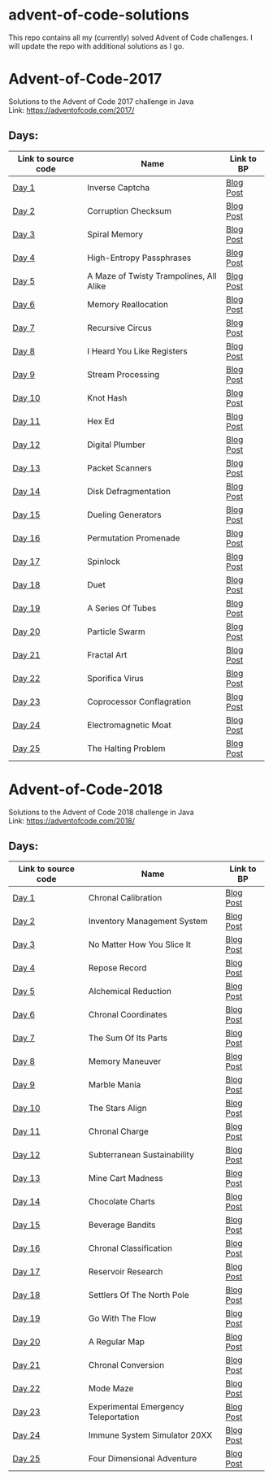 # advent-of-code-solutions
This repo contains all my (currently) solved Advent of Code challenges. I will update the repo with additional solutions as I go.

# Advent-of-Code-2017
Solutions to the Advent of Code 2017 challenge in Java    
Link: https://adventofcode.com/2017/  
## Days:  
| Link to source code | Name | Link to BP |
|---|---|---|
|[Day 1](https://github.com/tmrd993/advent-of-code-solutions/blob/master/src/2k18/aoc18/Day1.java) | Inverse Captcha |[Blog Post](https://adventofcode.com/2017/day/1) |
|[Day 2](https://github.com/tmrd993/advent-of-code-solutions/blob/master/src/2k18/aoc18/Day2.java) | Corruption Checksum | [Blog Post](https://adventofcode.com/2017/day/2)|
|[Day 3](https://github.com/tmrd993/advent-of-code-solutions/blob/master/src/2k18/aoc18/Day3.java) | Spiral Memory | [Blog Post](https://adventofcode.com/2017/day/3)|
|[Day 4](https://github.com/tmrd993/advent-of-code-solutions/blob/master/src/2k18/aoc18/Day4.java) | High-Entropy Passphrases | [Blog Post](https://adventofcode.com/2017/day/4)|
|[Day 5](https://github.com/tmrd993/advent-of-code-solutions/blob/master/src/2k18/aoc18/Day5.java) | A Maze of Twisty Trampolines, All Alike | [Blog Post](https://adventofcode.com/2017/day/5)|
|[Day 6](https://github.com/tmrd993/advent-of-code-solutions/blob/master/src/2k18/aoc18/Day6.java) | Memory Reallocation | [Blog Post](https://adventofcode.com/2017/day/6)|
|[Day 7](https://github.com/tmrd993/advent-of-code-solutions/blob/master/src/2k18/aoc18/Day7.java) | Recursive Circus | [Blog Post](https://adventofcode.com/2017/day/7)|
|[Day 8](https://github.com/tmrd993/advent-of-code-solutions/blob/master/src/2k18/aoc18/Day8.java) | I Heard You Like Registers | [Blog Post](https://adventofcode.com/2017/day/8)|
|[Day 9](https://github.com/tmrd993/advent-of-code-solutions/blob/master/src/2k18/aoc18/Day9.java) | Stream Processing | [Blog Post](https://adventofcode.com/2017/day/9)|
|[Day 10](https://github.com/tmrd993/advent-of-code-solutions/blob/master/src/2k18/aoc18/Day10.java) | Knot Hash | [Blog Post](https://adventofcode.com/2017/day/10)|
|[Day 11](https://github.com/tmrd993/advent-of-code-solutions/blob/master/src/2k18/aoc18/Day11.java) | Hex Ed | [Blog Post](https://adventofcode.com/2017/day/11)|
|[Day 12](https://github.com/tmrd993/advent-of-code-solutions/blob/master/src/2k18/aoc18/Day12.java) | Digital Plumber | [Blog Post](https://adventofcode.com/2017/day/12)|
|[Day 13](https://github.com/tmrd993/advent-of-code-solutions/blob/master/src/2k18/aoc18/Day13.java) | Packet Scanners | [Blog Post](https://adventofcode.com/2017/day/13)|
|[Day 14](https://github.com/tmrd993/advent-of-code-solutions/blob/master/src/2k18/aoc18/Day14.java) | Disk Defragmentation | [Blog Post](https://adventofcode.com/2017/day/14)|
|[Day 15](https://github.com/tmrd993/advent-of-code-solutions/blob/master/src/2k18/aoc18/Day15.java) | Dueling Generators | [Blog Post](https://adventofcode.com/2017/day/15)|
|[Day 16](https://github.com/tmrd993/advent-of-code-solutions/blob/master/src/2k18/aoc18/Day16.java) | Permutation Promenade | [Blog Post](https://adventofcode.com/2017/day/16)|
|[Day 17](https://github.com/tmrd993/advent-of-code-solutions/blob/master/src/2k18/aoc18/Day17.java) | Spinlock | [Blog Post](https://adventofcode.com/2017/day/17)|
|[Day 18](https://github.com/tmrd993/advent-of-code-solutions/blob/master/src/2k18/aoc18/Day18.java) | Duet | [Blog Post](https://adventofcode.com/2017/day/18)|
|[Day 19](https://github.com/tmrd993/advent-of-code-solutions/blob/master/src/2k18/aoc18/Day19.java) | A Series Of Tubes | [Blog Post](https://adventofcode.com/2017/day/19)|
|[Day 20](https://github.com/tmrd993/advent-of-code-solutions/blob/master/src/2k18/aoc18/Day20.java) | Particle Swarm | [Blog Post](https://adventofcode.com/2017/day/20)|
|[Day 21](https://github.com/tmrd993/advent-of-code-solutions/blob/master/src/2k18/aoc18/Day21.java) | Fractal Art | [Blog Post](https://adventofcode.com/2017/day/21)|
|[Day 22](https://github.com/tmrd993/advent-of-code-solutions/blob/master/src/2k18/aoc18/Day22.java) | Sporifica Virus | [Blog Post](https://adventofcode.com/2017/day/22)|
|[Day 23](https://github.com/tmrd993/advent-of-code-solutions/blob/master/src/2k18/aoc18/Day23.java) | Coprocessor Conflagration | [Blog Post](https://adventofcode.com/2017/day/23)|
|[Day 24](https://github.com/tmrd993/advent-of-code-solutions/blob/master/src/2k18/aoc18/Day24.java) | Electromagnetic Moat | [Blog Post](https://adventofcode.com/2017/day/24)|
|[Day 25](https://github.com/tmrd993/advent-of-code-solutions/blob/master/src/2k18/aoc18/Day25.java) | The Halting Problem | [Blog Post](https://adventofcode.com/2017/day/25)|  

# Advent-of-Code-2018
Solutions to the Advent of Code 2018 challenge in Java    
Link: https://adventofcode.com/2018/  
## Days:  
| Link to source code | Name | Link to BP |
|---|---|---|
|[Day 1](https://github.com/tmrd993/advent-of-code-solutions/blob/master/src/2k18/aoc18/Day1.java) | Chronal Calibration |[Blog Post](https://adventofcode.com/2018/day/1) |
|[Day 2](https://github.com/tmrd993/advent-of-code-solutions/blob/master/src/2k18/aoc18/Day2.java) | Inventory Management System | [Blog Post](https://adventofcode.com/2018/day/2)|
|[Day 3](https://github.com/tmrd993/advent-of-code-solutions/blob/master/src/2k18/aoc18/Day3.java) | No Matter How You Slice It | [Blog Post](https://adventofcode.com/2018/day/3)|
|[Day 4](https://github.com/tmrd993/advent-of-code-solutions/blob/master/src/2k18/aoc18/Day4.java) | Repose Record | [Blog Post](https://adventofcode.com/2018/day/4)|
|[Day 5](https://github.com/tmrd993/advent-of-code-solutions/blob/master/src/2k18/aoc18/Day5.java) | Alchemical Reduction | [Blog Post](https://adventofcode.com/2018/day/5)|
|[Day 6](https://github.com/tmrd993/advent-of-code-solutions/blob/master/src/2k18/aoc18/Day6.java) | Chronal Coordinates | [Blog Post](https://adventofcode.com/2018/day/6)|
|[Day 7](https://github.com/tmrd993/advent-of-code-solutions/blob/master/src/2k18/aoc18/Day7.java) | The Sum Of Its Parts | [Blog Post](https://adventofcode.com/2018/day/7)|
|[Day 8](https://github.com/tmrd993/advent-of-code-solutions/blob/master/src/2k18/aoc18/Day8.java) | Memory Maneuver | [Blog Post](https://adventofcode.com/2018/day/8)|
|[Day 9](https://github.com/tmrd993/advent-of-code-solutions/blob/master/src/2k18/aoc18/Day9.java) | Marble Mania | [Blog Post](https://adventofcode.com/2018/day/9)|
|[Day 10](https://github.com/tmrd993/advent-of-code-solutions/blob/master/src/2k18/aoc18/Day10.java) | The Stars Align | [Blog Post](https://adventofcode.com/2018/day/10)|
|[Day 11](https://github.com/tmrd993/advent-of-code-solutions/blob/master/src/2k18/aoc18/Day11.java) | Chronal Charge | [Blog Post](https://adventofcode.com/2018/day/11)|
|[Day 12](https://github.com/tmrd993/advent-of-code-solutions/blob/master/src/2k18/aoc18/Day12.java) | Subterranean Sustainability | [Blog Post](https://adventofcode.com/2018/day/12)|
|[Day 13](https://github.com/tmrd993/advent-of-code-solutions/blob/master/src/2k18/aoc18/Day13.java) | Mine Cart Madness | [Blog Post](https://adventofcode.com/2018/day/13)|
|[Day 14](https://github.com/tmrd993/advent-of-code-solutions/blob/master/src/2k18/aoc18/Day14.java) | Chocolate Charts | [Blog Post](https://adventofcode.com/2018/day/14)|
|[Day 15](https://github.com/tmrd993/advent-of-code-solutions/blob/master/src/2k18/aoc18/Day15.java) | Beverage Bandits | [Blog Post](https://adventofcode.com/2018/day/15)|
|[Day 16](https://github.com/tmrd993/advent-of-code-solutions/blob/master/src/2k18/aoc18/Day16.java) | Chronal Classification | [Blog Post](https://adventofcode.com/2018/day/16)|
|[Day 17](https://github.com/tmrd993/advent-of-code-solutions/blob/master/src/2k18/aoc18/Day17.java) | Reservoir Research | [Blog Post](https://adventofcode.com/2018/day/17)|
|[Day 18](https://github.com/tmrd993/advent-of-code-solutions/blob/master/src/2k18/aoc18/Day18.java) | Settlers Of The North Pole | [Blog Post](https://adventofcode.com/2018/day/18)|
|[Day 19](https://github.com/tmrd993/advent-of-code-solutions/blob/master/src/2k18/aoc18/Day19.java) | Go With The Flow | [Blog Post](https://adventofcode.com/2018/day/19)|
|[Day 20](https://github.com/tmrd993/advent-of-code-solutions/blob/master/src/2k18/aoc18/Day20.java) | A Regular Map | [Blog Post](https://adventofcode.com/2018/day/20)|
|[Day 21](https://github.com/tmrd993/advent-of-code-solutions/blob/master/src/2k18/aoc18/Day21.java) | Chronal Conversion | [Blog Post](https://adventofcode.com/2018/day/21)|
|[Day 22](https://github.com/tmrd993/advent-of-code-solutions/blob/master/src/2k18/aoc18/Day22.java) | Mode Maze | [Blog Post](https://adventofcode.com/2018/day/22)|
|[Day 23](https://github.com/tmrd993/advent-of-code-solutions/blob/master/src/2k18/aoc18/Day23.java) | Experimental Emergency Teleportation | [Blog Post](https://adventofcode.com/2018/day/23)|
|[Day 24](https://github.com/tmrd993/advent-of-code-solutions/blob/master/src/2k18/aoc18/Day24.java) | Immune System Simulator 20XX | [Blog Post](https://adventofcode.com/2018/day/24)|
|[Day 25](https://github.com/tmrd993/advent-of-code-solutions/blob/master/src/2k18/aoc18/Day25.java) | Four Dimensional Adventure | [Blog Post](https://adventofcode.com/2018/day/25)|
